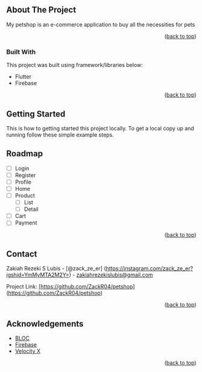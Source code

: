 ## About The Project

My petshop is an e-commerce application to buy all the necessities for pets

<p align = "right"> (<a href = "#readme-top">back to top</a>) </p>

### Built With

This project was built using framework/libraries below:

* Flutter
* Firebase

<p align = "right"> (<a href = "#readme-top">back to top</a>) </p>

<!-- GETTING STARTED -->
## Getting Started

This is how to getting started this project locally.
To get a local copy up and running follow these simple example steps.


<!-- ROADMAP -->
## Roadmap

- [ ] Login
- [ ] Register
- [ ] Profile
- [ ] Home
- [ ] Product
    - [ ] List
    - [ ] Detail
- [ ] Cart
- [ ] Payment

<p align = "right"> (<a href = "#readme-top">back to top</a>) </p>


<!-- CONTACT -->
## Contact

Zakiah Rezeki S Lubis - [@zack_ze_er] (https://instagram.com/zack_ze_er?igshid=YmMyMTA2M2Y=) - zakiahrezekislubis@gmail.com

Project Link: [https://github.com/ZackR04/petshop] (https://github.com/ZackR04/petshop)

<p align = "right"> (<a href = "#readme-top">back to top</a>) </p>

## Acknowledgements

* [BLOC](https://choosealicense.com)
* [Firebase](https://www.webpagefx.com/tools/emoji-cheat-sheet)
* [Velocity X](https://flexbox.malven.co/)

<p align = "right"> (<a href = "#readme-top">back to top</a>) </p>
 